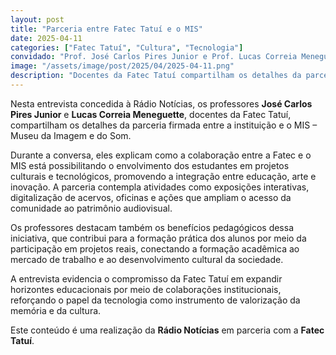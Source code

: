 ```yaml
---
layout: post
title: "Parceria entre Fatec Tatuí e o MIS"
date: 2025-04-11
categories: ["Fatec Tatuí", "Cultura", "Tecnologia"]
convidado: "Prof. José Carlos Pires Junior e Prof. Lucas Correia Meneguette"
image: "/assets/image/post/2025/04/2025-04-11.png"
description: "Docentes da Fatec Tatuí compartilham os detalhes da parceria firmada entre a instituição e o MIS - Museu da Imagem e do Som. A colaboração possibilita o envolvimento dos estudantes em projetos culturais e tecnológicos, promovendo a integração entre educação, arte e inovação. A parceria contempla atividades como exposições interativas, digitalização de acervos, oficinas e ações que ampliam o acesso da comunidade ao patrimônio audiovisual. São destacados os benefícios pedagógicos dessa iniciativa, que contribui para a formação prática dos alunos por meio da participação em projetos reais."
---
```


Nesta entrevista concedida à Rádio Notícias, os professores **José Carlos Pires Junior** e **Lucas Correia Meneguette**, docentes da Fatec Tatuí, compartilham os detalhes da parceria firmada entre a instituição e o MIS – Museu da Imagem e do Som.  

Durante a conversa, eles explicam como a colaboração entre a Fatec e o MIS está possibilitando o envolvimento dos estudantes em projetos culturais e tecnológicos, promovendo a integração entre educação, arte e inovação. A parceria contempla atividades como exposições interativas, digitalização de acervos, oficinas e ações que ampliam o acesso da comunidade ao patrimônio audiovisual.  

Os professores destacam também os benefícios pedagógicos dessa iniciativa, que contribui para a formação prática dos alunos por meio da participação em projetos reais, conectando a formação acadêmica ao mercado de trabalho e ao desenvolvimento cultural da sociedade.  

A entrevista evidencia o compromisso da Fatec Tatuí em expandir horizontes educacionais por meio de colaborações institucionais, reforçando o papel da tecnologia como instrumento de valorização da memória e da cultura.  

Este conteúdo é uma realização da **Rádio Notícias** em parceria com a **Fatec Tatuí**.